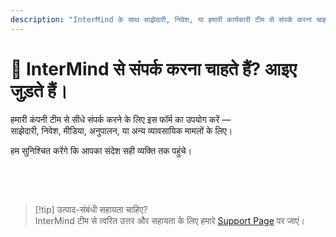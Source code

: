 ```yaml
---
description: "InterMind के साथ साझेदारी, निवेश, या हमारी कार्यकारी टीम से संपर्क करना चाहते हैं? व्यावसायिक पूछताछ, मीडिया अनुरोध, या कानूनी मामलों के लिए इस फॉर्म का उपयोग करें।"
---
```


# 🤝 InterMind से संपर्क करना चाहते हैं? आइए जुड़ते हैं।

हमारी कंपनी टीम से सीधे संपर्क करने के लिए इस फॉर्म का उपयोग करें —  
साझेदारी, निवेश, मीडिया, अनुपालन, या अन्य व्यावसायिक मामलों के लिए।

हम सुनिश्चित करेंगे कि आपका संदेश सही व्यक्ति तक पहुंचे।

<br>

<ContactForm
  formStyle="margin: 1rem auto;"  
  categoryLabel="आप हमसे संपर्क करने का क्या कारण है? *"  
  categoryPlaceholderText="अपना विषय चुनें..."  
  messageLabel="संदेश *"  
  messagePlaceholderText="कोई भी प्रासंगिक पृष्ठभूमि, समयसीमा, या संदर्भ साझा करें जिस पर आप हमसे विचार करवाना चाहते हैं।"  
  buttonText="अपना संदेश भेजें"  
  :services="[
    'रणनीतिक साझेदारी का अवसर',
    'निवेश या फंडिंग चर्चा',
    'एंटरप्राइज समाधान पूछताछ',
    'मीडिया और प्रेस अनुरोध',
    'कानूनी या अनुपालन मामला',
    'सुरक्षा चिंता या रिपोर्ट',
    'व्यावसायिक विकास प्रस्ताव',
    'सामान्य व्यावसायिक पूछताछ'
  ]"
/>

<br>

> [!tip] उत्पाद-संबंधी सहायता चाहिए?  
> InterMind टीम से त्वरित उत्तर और सहायता के लिए हमारे [Support Page](../help) पर जाएं।